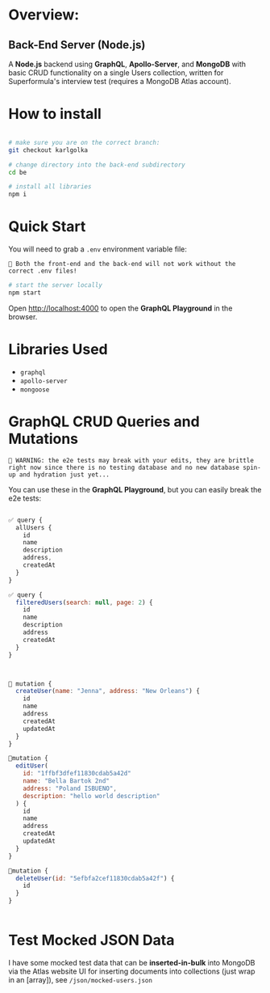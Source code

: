 # Overview: 
## Back-End Server (Node.js)

A **Node.js** backend using **GraphQL**, **Apollo-Server**, and **MongoDB** with basic CRUD functionality on a single Users collection, written for Superformula's interview test (requires a MongoDB Atlas account).

# How to install

```sh

# make sure you are on the correct branch:
git checkout karlgolka

# change directory into the back-end subdirectory
cd be

# install all libraries
npm i
```

# Quick Start

You will need to grab a `.env` environment variable file:
```
🛑 Both the front-end and the back-end will not work without the correct .env files!
```

```sh
# start the server locally
npm start
```

Open [http://localhost:4000](http://localhost:4000) to open the **GraphQL Playground** in the browser.

# Libraries Used

- `graphql`
- `apollo-server`
- `mongoose`

# GraphQL CRUD Queries and Mutations
```
🛑 WARNING: the e2e tests may break with your edits, they are brittle right now since there is no testing database and no new database spin-up and hydration just yet...
```

You can use these in the **GraphQL Playground**, but you can easily break the e2e tests:
```js

✅ query {
  allUsers {
    id
    name
    description
    address,
    createdAt
  }
}

✅ query {
  filteredUsers(search: null, page: 2) {
    id
    name
    description
    address
    createdAt
  }
}



🛑 mutation {
  createUser(name: "Jenna", address: "New Orleans") {
    id
    name
    address
    createdAt
    updatedAt
  }
}

🛑mutation {
  editUser(
    id: "1ffbf3dfef11830cdab5a42d"
    name: "Bella Bartok 2nd"
    address: "Poland ISBUENO",
    description: "hello world description"
  ) {
    id
    name
    address
    createdAt
    updatedAt
  }
}

🛑mutation {
  deleteUser(id: "5efbfa2cef11830cdab5a42f") {
    id
  }
}



```

# Test Mocked JSON Data 

I have some mocked test data that can be **inserted-in-bulk** into MongoDB via the Atlas website UI for inserting documents into collections (just wrap in an [array]), see `/json/mocked-users.json`

